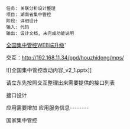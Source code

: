 	任务: 关联分析设计整理
	项目: 湖南省集中管控
	阶段: 详细设计
	输入: 代码
	输出: 设计文档, 未完成功能说明

[全国集中管控WEB端升级](airmail://message?mail=lidong.yang%40pekall.com&messageid=AJEAOQDVIxQ2i3NhVhQU7qqL)'

交互：http://192.168.11.34/ppd/houzhidong/mps/

![[全国集中管控改动内容_v2_1.pptx]]

请立东先按照交互整理出来需要提供的接口列表

接口设计

应用需要增加 应用服务信息--------

国家集中管控



